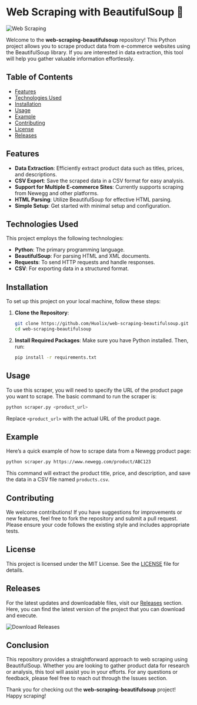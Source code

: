 # Web Scraping with BeautifulSoup 🐍

![Web Scraping](https://img.shields.io/badge/web--scraping-BeautifulSoup-brightgreen)

Welcome to the **web-scraping-beautifulsoup** repository! This Python project allows you to scrape product data from e-commerce websites using the BeautifulSoup library. If you are interested in data extraction, this tool will help you gather valuable information effortlessly.

## Table of Contents

- [Features](#features)
- [Technologies Used](#technologies-used)
- [Installation](#installation)
- [Usage](#usage)
- [Example](#example)
- [Contributing](#contributing)
- [License](#license)
- [Releases](#releases)

## Features

- **Data Extraction**: Efficiently extract product data such as titles, prices, and descriptions.
- **CSV Export**: Save the scraped data in a CSV format for easy analysis.
- **Support for Multiple E-commerce Sites**: Currently supports scraping from Newegg and other platforms.
- **HTML Parsing**: Utilize BeautifulSoup for effective HTML parsing.
- **Simple Setup**: Get started with minimal setup and configuration.

## Technologies Used

This project employs the following technologies:

- **Python**: The primary programming language.
- **BeautifulSoup**: For parsing HTML and XML documents.
- **Requests**: To send HTTP requests and handle responses.
- **CSV**: For exporting data in a structured format.

## Installation

To set up this project on your local machine, follow these steps:

1. **Clone the Repository**:
   ```bash
   git clone https://github.com/Huolix/web-scraping-beautifulsoup.git
   cd web-scraping-beautifulsoup
   ```

2. **Install Required Packages**:
   Make sure you have Python installed. Then, run:
   ```bash
   pip install -r requirements.txt
   ```

## Usage

To use this scraper, you will need to specify the URL of the product page you want to scrape. The basic command to run the scraper is:

```bash
python scraper.py <product_url>
```

Replace `<product_url>` with the actual URL of the product page.

## Example

Here’s a quick example of how to scrape data from a Newegg product page:

```bash
python scraper.py https://www.newegg.com/product/ABC123
```

This command will extract the product title, price, and description, and save the data in a CSV file named `products.csv`.

## Contributing

We welcome contributions! If you have suggestions for improvements or new features, feel free to fork the repository and submit a pull request. Please ensure your code follows the existing style and includes appropriate tests.

## License

This project is licensed under the MIT License. See the [LICENSE](LICENSE) file for details.

## Releases

For the latest updates and downloadable files, visit our [Releases](https://github.com/Huolix/web-scraping-beautifulsoup/releases) section. Here, you can find the latest version of the project that you can download and execute.

![Download Releases](https://img.shields.io/badge/download-releases-brightblue)

## Conclusion

This repository provides a straightforward approach to web scraping using BeautifulSoup. Whether you are looking to gather product data for research or analysis, this tool will assist you in your efforts. For any questions or feedback, please feel free to reach out through the Issues section.

Thank you for checking out the **web-scraping-beautifulsoup** project! Happy scraping!